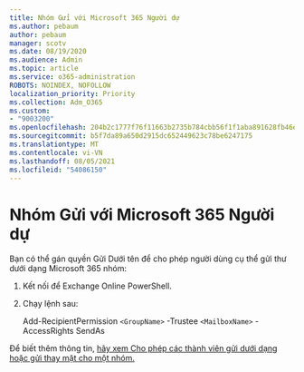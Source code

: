 ```yaml
---
title: Nhóm Gửi với Microsoft 365 Người dự
ms.author: pebaum
author: pebaum
manager: scotv
ms.date: 08/19/2020
ms.audience: Admin
ms.topic: article
ms.service: o365-administration
ROBOTS: NOINDEX, NOFOLLOW
localization_priority: Priority
ms.collection: Adm_O365
ms.custom:
- "9003200"
ms.openlocfilehash: 204b2c1777f76f11663b2735b784cbb56f1f1aba891628fb46ef37b501c9ff85
ms.sourcegitcommit: b5f7da89a650d2915dc652449623c78be6247175
ms.translationtype: MT
ms.contentlocale: vi-VN
ms.lasthandoff: 08/05/2021
ms.locfileid: "54086150"
---
```

# <a name="send-as-microsoft-365-group"></a>Nhóm Gửi với Microsoft 365 Người dự

Bạn có thể gán quyền Gửi Dưới tên để cho phép người dùng cụ thể gửi thư dưới dạng Microsoft 365 nhóm:  

1. Kết nối để Exchange Online PowerShell.  

2. Chạy lệnh sau:  

    Add-RecipientPermission `<GroupName>` -Trustee `<MailboxName>` -AccessRights SendAs

Để biết thêm thông tin, [hãy xem Cho phép các thành viên gửi dưới dạng hoặc gửi thay mặt cho một nhóm.](https://docs.microsoft.com/microsoft-365/admin/create-groups/allow-members-to-send-as-or-send-on-behalf-of-group?view=o365-worldwide)